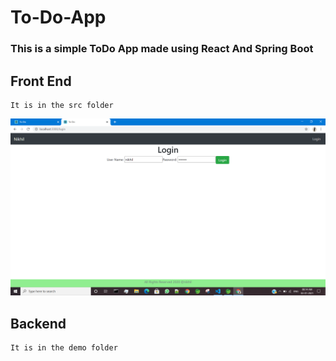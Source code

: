 # To-Do-App
### This is a simple ToDo App  made using React And Spring Boot
  
## Front End 
```
It is in the src folder 
```
![Test Image 1](https://github.com/nikhillab/To-Do-App/blob/master/images/Screenshot%20(1).png)
## Backend 
```
It is in the demo folder
```

